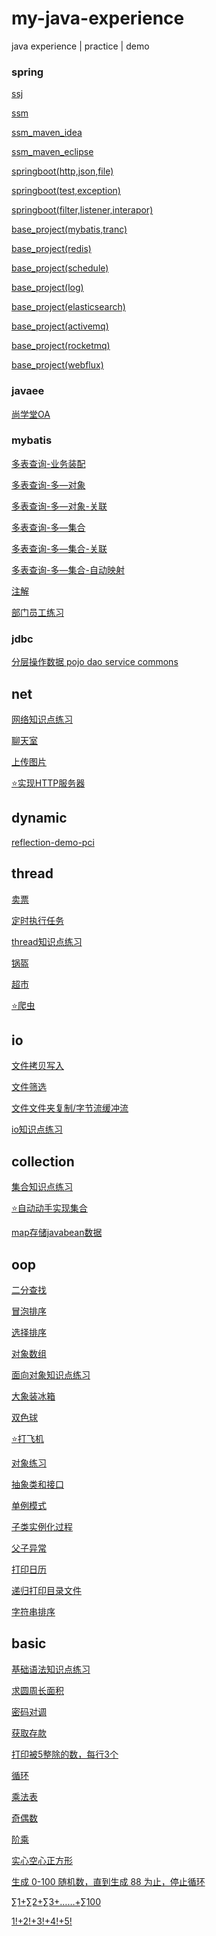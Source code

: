 # my-java-experience
java experience | practice | demo



### spring

[ssj](spring/springmvc-jdbc)

[ssm](spring/springmvc-mybatis)

[ssm_maven_idea](spring/ssm)

[ssm_maven_eclipse](spring/how2j_ssm_maven)

[springboot(http,json,file)](spring/spingboot/xdclass_springboot(http,json,file))

[springboot(test,exception)](spring/spingboot/xdclass_springboot(test,exception))

[springboot(filter,listener,interapor)](spring/spingboot/xdclass_springboot(filter,listener,interapor))

[base_project(mybatis,tranc)](spring/spingboot/base_project(mybatis,tranc))

[base_project(redis)](spring/spingboot/base_project(redis))

[base_project(schedule)](spring/spingboot/base_project(schedule))

[base_project(log)](spring/spingboot/base_project(log))

[base_project(elasticsearch)](spring/base_project(elasticsearch))

[base_project(activemq)](spring/spingboot/base_project(activemq))

[base_project(rocketmq)](spring/spingboot/base_project(rocketmq))

[base_project(webflux)](spring/spingboot/base_project(webflux))

### javaee

[尚学堂OA](javaee/sxtoa)

### mybatis

[多表查询-业务装配](mybatis/mybatisDemo_query)

[多表查询-多—对象](mybatis/mybatisDemo_resultMap_n+1)

[多表查询-多—对象-关联](mybatis/mybatisDemo_resultMap_n+1_association)

[多表查询-多—集合](mybatis/mybatisDemo_resultMap_1+n)

[多表查询-多—集合-关联](mybatis/mybatisDemo_resultMap_1+n_association)

[多表查询-多—集合-自动映射](mybatis/mybatisDemo_resultMap_1+n_automapping)

[注解](mybatis/mybatisDemo_annotation)

[部门员工练习](mybatis/myBatisProject)

### jdbc

[分层操作数据 pojo dao service commons](jdbc/jdbcProject/src/com/niliv/application/DepartmentsApplication.java)

## net

[网络知识点练习](net/source/readme.md)

[聊天室](net/chatroom/Server.java)

[上传图片](net/upImage/UpImageServer.java)

[⭐实现HTTP服务器](net/MyWebServer/README.md)

## dynamic

[reflection-demo-pci](dynamic/reflection/pcidemo/RelectDemo.java)

## thread

[卖票](thread/thread/Test.java)

[定时执行任务](thread/timing/TaskTimer.java)

[thread知识点练习](thread/resource/README.md)

[锅盔](thread/gk/Test.java)

[超市](thread/pc/Test.java)

[⭐爬虫](thread/little-spider/README.md)

## io

[文件拷贝写入](io/FileHelper.java)

[文件筛选](io/FileFilter.java)

[文件文件夹复制/字节流缓冲流](io/FileCopyByte.java)

[io知识点练习](io/resource/README.md)

## collection

[集合知识点练习](collection/source/README.md)

[⭐自动动手实现集合](collection/MyCollection/README.md)

[map存储javabean数据](collection/TestStoreData.java)

## oop

[二分查找](oop/SplitHalfSearch.java)

[冒泡排序](oop/BubbleSort.java)

[选择排序](oop/SelectSort.java)

[对象数组](oop/WorkerMain.java)

[面向对象知识点练习](oop/source/README.md)

[大象装冰箱](oop/ele/main.java)

[双色球](oop/DoubleBall/DoubleBallMain.java)

[⭐打飞机](oop/PlaneGame/src/com/niliv/game/MyGameFrame.java)

[对象练习](oop/TestObject.java)

[抽象类和接口](oop/interface/TestInterface.java)

[单例模式](oop/SingleDemo.java)

[子类实例化过程](oop/SonInstance.java)

[父子异常](oop/TestExtendExp.java)

[打印日历](oop/PrintCalendar.java)

[递归打印目录文件](oop/FilesTree.java)

[字符串排序](oop/StringSort.java)



## basic

[基础语法知识点练习](basic/source/README.md)

[求圆周长面积](basic/Circle.java)

[密码对调](basic/DecodeByFourNum.java)

[获取存款](basic/GetDeposit.java)

[打印被5整除的数，每行3个](basic/Divide.java)

[循环](basic/Loop.java)

[乘法表](basic/Mutiplication.java)

[奇偶数](basic/OddNumber.java)

[阶乘](basic/OopMain.java)

[实心空心正方形](basic/PrintSquare.java)

[生成 0-100 随机数，直到生成 88 为止，停止循环](basic/RandomTest.java)

[∑1+∑2+∑3+……+∑100](basic/Lambda.java)

[1!+2!+3!+4!+5!](basic/FactorialCal.java)



